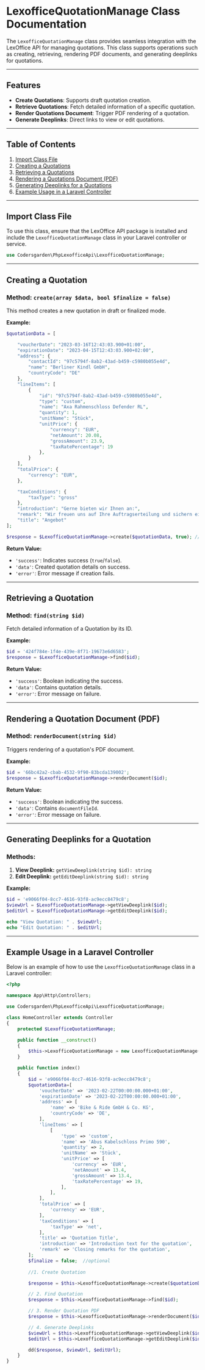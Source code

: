 # LexofficeQuotationManage Class Documentation

The `LexofficeQuotationManage` class provides seamless integration with the LexOffice API for managing quotations. This class supports operations such as creating, retrieving, rendering PDF documents, and generating deeplinks for quotations.

---

## Features

-   **Create Quotations**: Supports draft quotation creation.
-   **Retrieve Quotations**: Fetch detailed information of a specific quotation.
-   **Render Quotations Document**: Trigger PDF rendering of a quotation.
-   **Generate Deeplinks**: Direct links to view or edit quotations.

---

## Table of Contents

1. [Import Class File](#import-class-file)
2. [Creating a Quotations](#creating-a-Quotations)
3. [Retrieving a Quotations](#retrieving-a-Quotations)
4. [Rendering a Quotations Document (PDF)](#rendering-a-Quotations-document-pdf)
5. [Generating Deeplinks for a Quotations](#generating-deeplinks-for-a-Quotations)
6. [Example Usage in a Laravel Controller](#example-usage-in-a-laravel-controller)

---

## Import Class File

To use this class, ensure that the LexOffice API package is installed and include the `LexofficeQuotationManage` class in your Laravel controller or service.

```php
use Codersgarden\PhpLexofficeApi\LexofficeQuotationManage;
```

---

## Creating a Quotation

### Method: `create(array $data, bool $finalize = false)`

This method creates a new quotation in draft or finalized mode.

**Example:**

```php
$quotationData = [

    "voucherDate": "2023-03-16T12:43:03.900+01:00",
    "expirationDate": "2023-04-15T12:43:03.900+02:00",
    "address": {
        "contactId": "97c5794f-8ab2-43ad-b459-c5980b055e4d",
        "name": "Berliner Kindl GmbH",
        "countryCode": "DE"
    },
    "lineItems": [
        {
            "id": "97c5794f-8ab2-43ad-b459-c5980b055e4d",
            "type": "custom",
            "name": "Axa Rahmenschloss Defender RL",
            "quantity": 1,
            "unitName": "Stück",
            "unitPrice": {
                "currency": "EUR",
                "netAmount": 20.08,
                "grossAmount": 23.9,
                "taxRatePercentage": 19
            },
        }
    ],
    "totalPrice": {
        "currency": "EUR",
    },

    "taxConditions": {
        "taxType": "gross"
    },
    "introduction": "Gerne bieten wir Ihnen an:",
    "remark": "Wir freuen uns auf Ihre Auftragserteilung und sichern eine einwandfreie Ausführung zu.",
    "title": "Angebot"
];

$response = $LexofficeQuotationManage->create($quotationData, true); // Pass true to finalize
```

**Return Value:**

-   `'success'`: Indicates success (`true`/`false`).
-   `'data'`: Created quotation details on success.
-   `'error'`: Error message if creation fails.

---

## Retrieving a Quotation

### Method: `find(string $id)`

Fetch detailed information of a Quotation by its ID.

**Example:**

```php
$id = '424f784e-1f4e-439e-8f71-19673e6d6583';
$response = $LexofficeQuotationManage->find($id);
```

**Return Value:**

-   `'success'`: Boolean indicating the success.
-   `'data'`: Contains quotation details.
-   `'error'`: Error message on failure.

---

## Rendering a Quotation Document (PDF)

### Method: `renderDocument(string $id)`

Triggers rendering of a quotation's PDF document.

**Example:**

```php
$id = '66bc42a2-cbab-4532-9f90-83bcda139002';
$response = $LexofficeQuotationManage->renderDocument($id);
```

**Return Value:**

-   `'success'`: Boolean indicating the success.
-   `'data'`: Contains `documentFileId`.
-   `'error'`: Error message on failure.

---

## Generating Deeplinks for a Quotation

### Methods:

1. **View Deeplink:** `getViewDeeplink(string $id): string`
2. **Edit Deeplink:** `getEditDeeplink(string $id): string`

**Example:**

```php
$id = 'e9066f04-8cc7-4616-93f8-ac9ecc8479c8';
$viewUrl = $LexofficeQuotationManage->getViewDeeplink($id);
$editUrl = $LexofficeQuotationManage->getEditDeeplink($id);

echo "View Quotation: " . $viewUrl;
echo "Edit Quotation: " . $editUrl;
```

---

## Example Usage in a Laravel Controller

Below is an example of how to use the `LexofficeQuotationManage` class in a Laravel controller:

```php
<?php

namespace App\Http\Controllers;

use Codersgarden\PhpLexofficeApi\LexofficeQuotationManage;

class HomeController extends Controller
{
    protected $LexofficeQuotationManage;

    public function __construct()
    {
        $this->LexofficeQuotationManage = new LexofficeQuotationManage();
    }

    public function index()
    {
        $id = 'e9066f04-8cc7-4616-93f8-ac9ecc8479c8';
        $quotationData=[
            'voucherDate' => '2023-02-22T00:00:00.000+01:00',
            'expirationDate' => '2023-02-22T00:00:00.000+01:00',
            'address' => [
                'name' => 'Bike & Ride GmbH & Co. KG',
                'countryCode' => 'DE',
            ],
            'lineItems' => [
                [
                    'type' => 'custom',
                    'name' => 'Abus Kabelschloss Primo 590',
                    'quantity' => 2,
                    'unitName' => 'Stück',
                    'unitPrice' => [
                        'currency' => 'EUR',
                        'netAmount' => 13.4,
                        'grossAmount' => 13.4,
                        'taxRatePercentage' => 19,
                    ],
                ],
            ],
            'totalPrice' => [
                'currency' => 'EUR',
            ],
            'taxConditions' => [
                'taxType' => 'net',
            ],
            'title' => 'Quotation Title',
            'introduction' => 'Introduction text for the quotation',
            'remark' => 'Closing remarks for the quotation',
        ];
        $finalize = false;  //optional  
        
        //1. Create Quotation

        $response = $this->LexofficeQuotationManage->create($quotationData,$finalize);

        // 2. Find Quotation
        $response = $this->LexofficeQuotationManage->find($id);

        // 3. Render Quotation PDF
        $response = $this->LexofficeQuotationManage->renderDocument($id);

        // 4. Generate Deeplinks
        $viewUrl = $this->LexofficeQuotationManage->getViewDeeplink($id);
        $editUrl = $this->LexofficeQuotationManage->getEditDeeplink($id);

        dd($response, $viewUrl, $editUrl);
    }
}
```
